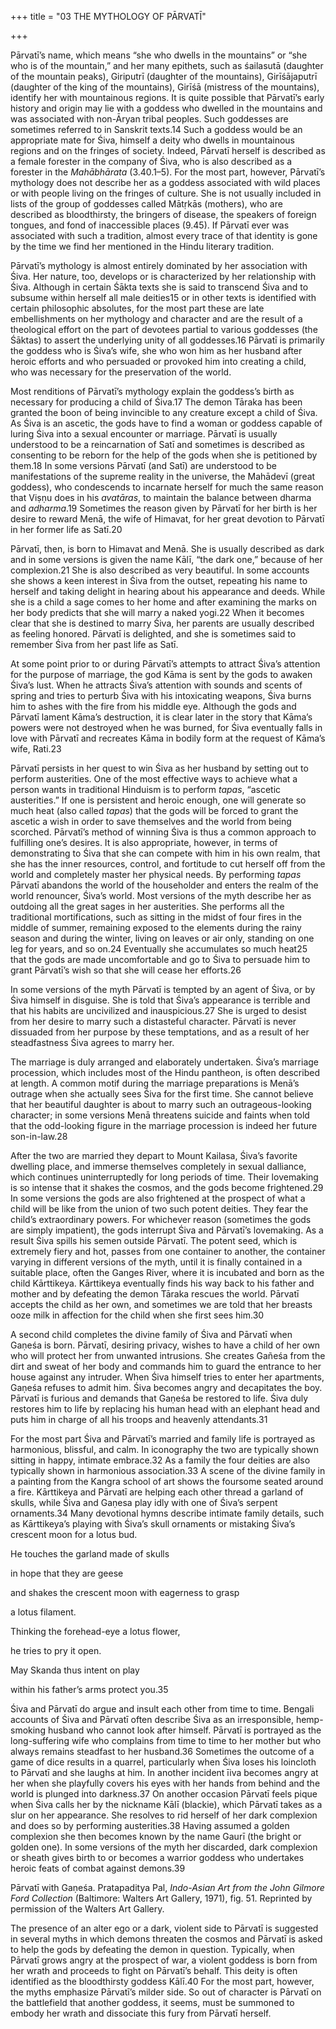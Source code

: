 +++
title = "03 THE MYTHOLOGY OF PĀRVATĪ"

+++

Pārvatī’s name, which means “she who dwells in the mountains” or “she who is of the mountain,” and her many epithets, such as śailasutā \(daughter of the mountain peaks\), Giriputrī \(daughter of the mountains\), Girīśājaputrī \(daughter of the king of the mountains\), Girīśā \(mistress of the mountains\), identify her with mountainous regions. It is quite possible that Pārvatī’s early history and origin may lie with a goddess who dwelled in the mountains and was associated with non-Āryan tribal peoples. Such goddesses are sometimes referred to in Sanskrit texts.14 Such a goddess would be an appropriate mate for Śiva, himself a deity who dwells in mountainous regions and on the fringes of society. Indeed, Pārvatī herself is described as a female forester in the company of Śiva, who is also described as a forester in the *Mahābhārata* \(3.40.1–5\). For the most part, however, Pārvatī’s mythology does not describe her as a goddess associated with wild places or with people living on the fringes of culture. She is not usually included in lists of the group of goddesses called Mātṛkās \(mothers\), who are described as bloodthirsty, the bringers of disease, the speakers of foreign tongues, and fond of inaccessible places \(9.45\). If Pārvatī ever was associated with such a tradition, almost every trace of that identity is gone by the time we find her mentioned in the Hindu literary tradition.

Pārvatī’s mythology is almost entirely dominated by her association with Śiva. Her nature, too, develops or is characterized by her relationship with Śiva. Although in certain Śākta texts she is said to transcend Śiva and to subsume within herself all male deities15 or in other texts is identified with certain philosophic absolutes, for the most part these are late embellishments on her mythology and character and are the result of a theological effort on the part of devotees partial to various goddesses \(the Śāktas\) to assert the underlying unity of all goddesses.16 Pārvatī is primarily the goddess who is Śiva’s wife, she who won him as her husband after heroic efforts and who persuaded or provoked him into creating a child, who was necessary for the preservation of the world.

Most renditions of Pārvatī’s mythology explain the goddess’s birth as necessary for producing a child of Śiva.17 The demon Tāraka has been granted the boon of being invincible to any creature except a child of Śiva. As Śiva is an ascetic, the gods have to find a woman or goddess capable of luring Śiva into a sexual encounter or marriage. Pārvatī is usually understood to be a reincarnation of Satī and sometimes is described as consenting to be reborn for the help of the gods when she is petitioned by them.18 In some versions Pārvatī \(and Satī\) are understood to be manifestations of the supreme reality in the universe, the Mahādevī \(great goddess\), who condescends to incarnate herself for much the same reason that Viṣṇu does in his *avatāras*, to maintain the balance between dharma and *adharma*.19 Sometimes the reason given by Pārvatī for her birth is her desire to reward Menā, the wife of Himavat, for her great devotion to Pārvatī in her former life as Satī.20

Pārvatī, then, is born to Himavat and Menā. She is usually described as dark and in some versions is given the name Kālī, “the dark one,” because of her complexion.21 She is also described as very beautiful. In some accounts she shows a keen interest in Śiva from the outset, repeating his name to herself and taking delight in hearing about his appearance and deeds. While she is a child a sage comes to her home and after examining the marks on her body predicts that she will marry a naked yogi.22 When it becomes clear that she is destined to marry Śiva, her parents are usually described as feeling honored. Pārvatī is delighted, and she is sometimes said to remember Śiva from her past life as Satī.

At some point prior to or during Pārvatī’s attempts to attract Śiva’s attention for the purpose of marriage, the god Kāma is sent by the gods to awaken Śiva’s lust. When he attracts Śiva’s attention with sounds and scents of spring and tries to perturb Śiva with his intoxicating weapons, Śiva burns him to ashes with the fire from his middle eye. Although the gods and Pārvatī lament Kāma’s destruction, it is clear later in the story that Kāma’s powers were not destroyed when he was burned, for Śiva eventually falls in love with Pārvatī and recreates Kāma in bodily form at the request of Kāma’s wife, Rati.23

Pārvatī persists in her quest to win Śiva as her husband by setting out to perform austerities. One of the most effective ways to achieve what a person wants in traditional Hinduism is to perform *tapas*, “ascetic austerities.” If one is persistent and heroic enough, one will generate so much heat \(also called *tapas*\) that the gods will be forced to grant the ascetic a wish in order to save themselves and the world from being scorched. Pārvatī’s method of winning Śiva is thus a common approach to fulfilling one’s desires. It is also appropriate, however, in terms of demonstrating to Śiva that she can compete with him in his own realm, that she has the inner resources, control, and fortitude to cut herself off from the world and completely master her physical needs. By performing *tapas* Pārvatī abandons the world of the householder and enters the realm of the world renouncer, Śiva’s world. Most versions of the myth describe her as outdoing all the great sages in her austerities. She performs all the traditional mortifications, such as sitting in the midst of four fires in the middle of summer, remaining exposed to the elements during the rainy season and during the winter, living on leaves or air only, standing on one leg for years, and so on.24 Eventually she accumulates so much heat25 that the gods are made uncomfortable and go to Śiva to persuade him to grant Pārvatī’s wish so that she will cease her efforts.26

In some versions of the myth Pārvatī is tempted by an agent of Śiva, or by Śiva himself in disguise. She is told that Śiva’s appearance is terrible and that his habits are uncivilized and inauspicious.27 She is urged to desist from her desire to marry such a distasteful character. Pārvatī is never dissuaded from her purpose by these temptations, and as a result of her steadfastness Śiva agrees to marry her.

The marriage is duly arranged and elaborately undertaken. Śiva’s marriage procession, which includes most of the Hindu pantheon, is often described at length. A common motif during the marriage preparations is Menā’s outrage when she actually sees Śiva for the first time. She cannot believe that her beautiful daughter is about to marry such an outrageous-looking character; in some versions Menā threatens suicide and faints when told that the odd-looking figure in the marriage procession is indeed her future son-in-law.28

After the two are married they depart to Mount Kailasa, Śiva’s favorite dwelling place, and immerse themselves completely in sexual dalliance, which continues uninterruptedly for long periods of time. Their lovemaking is so intense that it shakes the cosmos, and the gods become frightened.29 In some versions the gods are also frightened at the prospect of what a child will be like from the union of two such potent deities. They fear the child’s extraordinary powers. For whichever reason \(sometimes the gods are simply impatient\), the gods interrupt Śiva and Pārvatī’s lovemaking. As a result Śiva spills his semen outside Pārvatī. The potent seed, which is extremely fiery and hot, passes from one container to another, the container varying in different versions of the myth, until it is finally contained in a suitable place, often the Ganges River, where it is incubated and born as the child Kārttikeya. Kārttikeya eventually finds his way back to his father and mother and by defeating the demon Tāraka rescues the world. Pārvatī accepts the child as her own, and sometimes we are told that her breasts ooze milk in affection for the child when she first sees him.30

A second child completes the divine family of Śiva and Pārvatī when Gaṇeśa is born. Pārvatī, desiring privacy, wishes to have a child of her own who will protect her from unwanted intrusions. She creates Gañeśa from the dirt and sweat of her body and commands him to guard the entrance to her house against any intruder. When Śiva himself tries to enter her apartments, Gaṇeśa refuses to admit him. Śiva becomes angry and decapitates the boy. Pārvatī is furious and demands that Gaṇeśa be restored to life. Śiva duly restores him to life by replacing his human head with an elephant head and puts him in charge of all his troops and heavenly attendants.31

For the most part Śiva and Pārvatī’s married and family life is portrayed as harmonious, blissful, and calm. In iconography the two are typically shown sitting in happy, intimate embrace.32 As a family the four deities are also typically shown in harmonious association.33 A scene of the divine family in a painting from the Kangra school of art shows the foursome seated around a fire. Kārttikeya and Pārvatī are helping each other thread a garland of skulls, while Śiva and Gaṇesa play idly with one of Śiva’s serpent ornaments.34 Many devotional hymns describe intimate family details, such as Kārttikeya’s playing with Śiva’s skull ornaments or mistaking Śiva’s crescent moon for a lotus bud.



He touches the garland made of skulls

in hope that they are geese

and shakes the crescent moon with eagerness to grasp

a lotus filament.

Thinking the forehead-eye a lotus flower,

he tries to pry it open.

May Skanda thus intent on play

within his father’s arms protect you.35

Śiva and Pārvatī do argue and insult each other from time to time. Bengali accounts of Śiva and Pārvatī often describe Śiva as an irresponsible, hemp-smoking husband who cannot look after himself. Pārvatī is portrayed as the long-suffering wife who complains from time to time to her mother but who always remains steadfast to her husband.36 Sometimes the outcome of a game of dice results in a quarrel, particularly when Śiva loses his loincloth to Pārvatī and she laughs at him. In another incident īiva becomes angry at her when she playfully covers his eyes with her hands from behind and the world is plunged into darkness.37 On another occasion Pārvatī feels pique when Śiva calls her by the nickname Kālī \(blackie\), which Pārvatī takes as a slur on her appearance. She resolves to rid herself of her dark complexion and does so by performing austerities.38 Having assumed a golden complexion she then becomes known by the name Gaurī \(the bright or golden one\). In some versions of the myth her discarded, dark complexion or sheath gives birth to or becomes a warrior goddess who undertakes heroic feats of combat against demons.39



Pārvatī with Gaṇeśa. Pratapaditya Pal, *Indo-Asian Art from the John Gilmore Ford Collection* \(Baltimore: Walters Art Gallery, 1971\), fig. 51. Reprinted by permission of the Walters Art Gallery.

The presence of an alter ego or a dark, violent side to Pārvatī is suggested in several myths in which demons threaten the cosmos and Pārvatī is asked to help the gods by defeating the demon in question. Typically, when Pārvatī grows angry at the prospect of war, a violent goddess is born from her wrath and proceeds to fight on Pārvatī’s behalf. This deity is often identified as the bloodthirsty goddess Kālī.40 For the most part, however, the myths emphasize Pārvatī’s milder side. So out of character is Pārvatī on the battlefield that another goddess, it seems, must be summoned to embody her wrath and dissociate this fury from Pārvatī herself.
